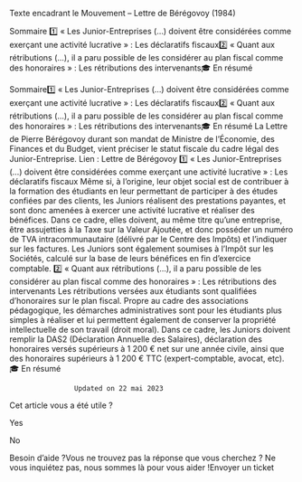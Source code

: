 



Texte encadrant le Mouvement – Lettre de Bérégovoy (1984)

Sommaire 
1️⃣ « Les Junior-Entreprises (...) doivent être considérées comme exerçant une activité lucrative » : Les déclaratifs fiscaux2️⃣ « Quant aux rétributions (...), il a paru possible de les considérer au plan fiscal comme des honoraires » : Les rétributions des intervenants🎓 En résumé



Sommaire1️⃣ « Les Junior-Entreprises (…) doivent être considérées comme exerçant une activité lucrative » : Les déclaratifs fiscaux2️⃣ « Quant aux rétributions (…), il a paru possible de les considérer au plan fiscal comme des honoraires » : Les rétributions des intervenants🎓 En résumé
La Lettre de Pierre Bérégovoy durant son mandat de Ministre de l’Économie, des Finances et du Budget, vient préciser le statut fiscale du cadre légal des Junior-Entreprise.
Lien : Lettre de Bérégovoy
1️⃣ « Les Junior-Entreprises (…) doivent être considérées comme exerçant une activité lucrative » : Les déclaratifs fiscaux
Même si, à l’origine, leur objet social est de contribuer à la formation des étudiants en leur permettant de participer à des études confiées par des clients, les Juniors réalisent des prestations payantes, et sont donc amenées à exercer une activité lucrative et réaliser des bénéfices. Dans ce cadre, elles doivent, au même titre qu’une entreprise, être assujetties à la Taxe sur la Valeur Ajoutée, et donc posséder un numéro de TVA intracommunautaire (délivré par le Centre des Impôts) et l’indiquer sur les factures. Les Juniors sont également soumises à l’Impôt sur les Sociétés, calculé sur la base de leurs bénéfices en fin d’exercice comptable.
2️⃣ « Quant aux rétributions (…), il a paru possible de les considérer au plan fiscal comme des honoraires » : Les rétributions des intervenants
Les rétributions versées aux étudiants sont qualifiées d’honoraires sur le plan fiscal. Propre au cadre des associations pédagogique, les démarches administratives sont pour les étudiants plus simples à réaliser et lui permettent également de conserver la propriété intellectuelle de son travail (droit moral). Dans ce cadre, les Juniors doivent remplir la DAS2 (Déclaration Annuelle des Salaires), déclaration des honoraires versés supérieurs à 1 200 € net sur une année civile, ainsi que des honoraires supérieurs à 1 200 € TTC (expert-comptable, avocat, etc).
🎓 En résumé




					Updated on 22 mai 2023				



Cet article vous a été utile ?




Yes



No





Besoin d’aide ?Vous ne trouvez pas la réponse que vous cherchez ? Ne vous inquiétez pas, nous sommes là pour vous aider !Envoyer un ticket

